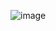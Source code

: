 ![image](https://github.com/PocachipMind/TIL/assets/101550112/638bc3ca-6aea-4612-8e4a-84cbd763b7f5)
